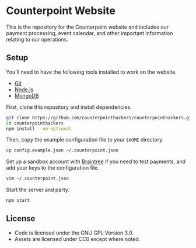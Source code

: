 Counterpoint Website
====================

This is the repository for the Counterpoint website and includes our payment 
processing, event calendar, and other important information relating to our 
operations.

Setup
-----

You'll need to have the following tools installed to work on the website.

* [Git](http://www.git-scm.com/)
* [Node.js](https://nodejs.org/en/)
* [MongoDB](https://www.mongodb.org/)

First, clone this repository and install dependencies.

```bash
git clone https://github.com/counterpointhackers/counterpointhackers.git
cd counterpointhackers
npm install --no-optional
```

Then, copy the example configuration file to your `$HOME` directory.

```bash
cp config.example.json ~/.counterpoint.json
```

Set up a sandbox account with [Braintree](https://sandbox.braintreegateway.com/login) 
if you need to test payments, and add your keys to the configuration file.

```bash
vim ~/.counterpoint.json
```

Start the server and party.

```bash
npm start
```

License
-------

- Code is licensed under the GNU GPL Version 3.0.
- Assets are licensed under CC0 except where noted.
